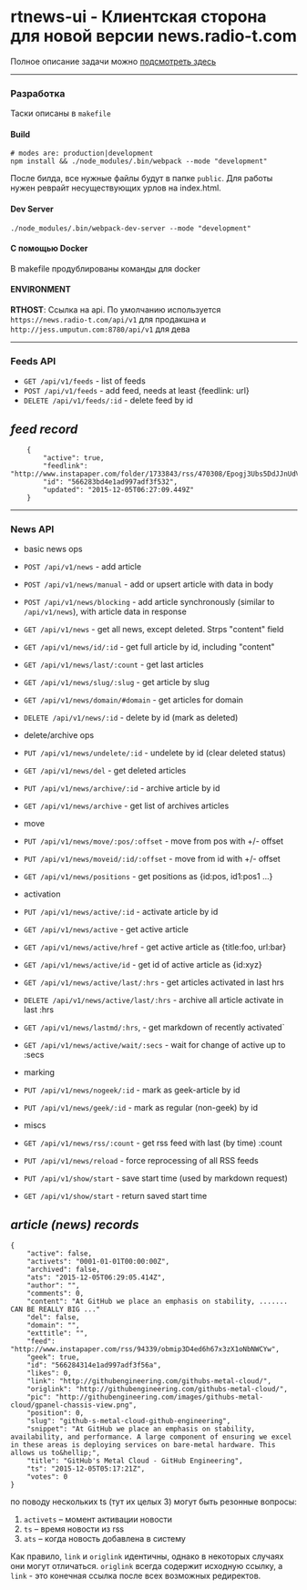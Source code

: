 # rtnews-ui - Клиентская сторона для новой версии news.radio-t.com

Полное описание задачи можно [подсмотреть здесь](http://p.umputun.com/2015/11/26/vsiem-mirom-dlia-obshchiei-polzy/)

----
### Разработка
Таски описаны в `makefile`

#### Build
```
# modes are: production|development
npm install && ./node_modules/.bin/webpack --mode "development"
```

После билда, все нужные файлы будут в папке `public`. Для работы нужен реврайт несуществующих урлов на index.html.

#### Dev Server
```
./node_modules/.bin/webpack-dev-server --mode "development"
```

#### С помощью Docker
В makefile продублированы команды для docker

#### ENVIRONMENT
**RTHOST**: Ссылка на api. По умолчанию используется `https://news.radio-t.com/api/v1` для продакшна и `http://jess.umputun.com:8780/api/v1` для дева

----
### Feeds API

* `GET /api/v1/feeds` - list of feeds
* `POST /api/v1/feeds` - add feed, needs at least {feedlink: url}
* `DELETE /api/v1/feeds/:id` - delete feed by id

## _feed record_
```
    {
        "active": true,
        "feedlink": "http://www.instapaper.com/folder/1733843/rss/470308/Epogj3Ubs5DdJJnUdVD2HUAKSk",
        "id": "566283bd4e1ad997adf3f532",
        "updated": "2015-12-05T06:27:09.449Z"
    }
```
----
### News API

* basic news ops
 * `POST /api/v1/news` - add article
 * `POST /api/v1/news/manual` - add or upsert article with data in body
 * `POST /api/v1/news/blocking` - add article synchronously (similar to `/api/v1/news`), with article data in response
 * `GET /api/v1/news` - get all news, except deleted. Strps "content" field
 * `GET /api/v1/news/id/:id` - get full article by id, including "content"
 * `GET /api/v1/news/last/:count` - get last articles
 * `GET /api/v1/news/slug/:slug` - get article by slug
 * `GET /api/v1/news/domain/#domain` - get articles for domain
 * `DELETE /api/v1/news/:id` - delete by id (mark as deleted)

* delete/archive ops
 * `PUT /api/v1/news/undelete/:id` - undelete by id (clear deleted status)
 * `GET /api/v1/news/del` - get deleted articles
 * `PUT /api/v1/news/archive/:id` - archive article by id
 * `GET /api/v1/news/archive` - get list of archives articles

* move
 * `PUT /api/v1/news/move/:pos/:offset` - move from pos with +/- offset
 * `PUT /api/v1/news/moveid/:id/:offset` - move from id with +/- offset
 * `GET /api/v1/news/positions` - get positions as {id:pos, id1:pos1 ...}

* activation
 * `PUT /api/v1/news/active/:id` - activate article by id
 * `GET /api/v1/news/active` - get active article
 * `GET /api/v1/news/active/href` - get active article as {title:foo, url:bar}
 * `GET /api/v1/news/active/id` - get id of active article as {id:xyz}
 * `GET /api/v1/news/active/last/:hrs` - get articles activated in last hrs
 * `DELETE /api/v1/news/active/last/:hrs` - archive all article activate in last :hrs
 * `GET /api/v1/news/lastmd/:hrs`, - get markdown of recently activated`
 * `GET /api/v1/news/active/wait/:secs` - wait for change of active up to :secs

* marking
 * `PUT /api/v1/news/nogeek/:id` - mark as geek-article by id
 * `PUT /api/v1/news/geek/:id` - mark as regular (non-geek) by id

* miscs
 * `GET /api/v1/news/rss/:count` - get rss feed with last (by time) :count
 * `PUT /api/v1/news/reload` - force reprocessing of all RSS feeds
 * `PUT /api/v1/show/start` - save start time (used by markdown request)
 * `GET /api/v1/show/start` - return saved start time

## _article (news) records_

```
{
    "active": false,
    "activets": "0001-01-01T00:00:00Z",
    "archived": false,
    "ats": "2015-12-05T06:29:05.414Z",
    "author": "",
    "comments": 0,
    "content": "At GitHub we place an emphasis on stability, ....... CAN BE REALLY BIG ..."
    "del": false,
    "domain": "",
    "exttitle": "",
    "feed": "http://www.instapaper.com/rss/94339/obmip3D4ed6h67x3zX1oNbNWCYw",
    "geek": true,
    "id": "566284314e1ad997adf3f56a",
    "likes": 0,
    "link": "http://githubengineering.com/githubs-metal-cloud/",
    "origlink": "http://githubengineering.com/githubs-metal-cloud/",
    "pic": "http://githubengineering.com/images/githubs-metal-cloud/gpanel-chassis-view.png",
    "position": 0,
    "slug": "github-s-metal-cloud-github-engineering",
    "snippet": "At GitHub we place an emphasis on stability, availability, and performance. A large component of ensuring we excel in these areas is deploying services on bare-metal hardware. This allows us to&hellip;",
    "title": "GitHub's Metal Cloud - GitHub Engineering",
    "ts": "2015-12-05T05:17:21Z",
    "votes": 0
}
```

по поводу нескольких ts (тут их целых 3) могут быть резонные вопросы:

1. `activets` – момент активации новости
1. `ts` – время новости из rss
1. `ats` – когда новость добавлена в систему

Как правило, `link` и `origlink` идентичны, однако в некоторых случаях они могут отличаться. `origlink` всегда содержит исходную ссылку, а `link` - это конечная ссылка после всех возможных редиректов.

